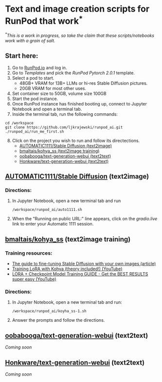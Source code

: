 # Text and image creation scripts for RunPod that work<sup>*</sup>
_<sup>*</sup>This is a work in progress, so take the claim that these scripts/notebooks work with a grain of salt._
## Start here:
1. Go to [RunPod.io](https://runpod.io) and log in.
2. Go to _Templates_ and pick the _RunPod Pytorch 2.0.1_ template.
3. Select a pod to start.  
    - 48GB+ VRAM for 13B+ LLMs or hi-res Stable Diffusion pictures.
    - 20GB VRAM for most other uses.
4. Set container size to 50GB, volume size 100GB
5. Start the pod instance.
6. Once RunPod instance has finished booting up, connect to Jupyter Notebook and open a terminal tab.
7. Inside the terminal tab, run the following commands:
```
cd /workspace
git clone https://github.com/ljkrajewski/runpod_ai.git
./runpod_ai/run_me_first.sh
```
8. Click on the project you wish to run and follow its directections.
    - [AUTOMATIC1111/Stable Diffusion (text2image)](#automatic1111stable-diffusion-text2image)
    - [bmaltais/kohya_ss (text2image training)](#bmaltaiskohya_ss-text2image-training)
    - [oobabooga/text-generation-webui (text2text)](#oobaboogatext-generation-webui-text2text)
    - [Honkware/text-generation-webui (text2text)](#honkwaretext-generation-webui-text2text)
## [AUTOMATIC1111/Stable Diffusion](https://github.com/AUTOMATIC1111/stable-diffusion-webui) (text2image)
### Directions:
1. In Jupyter Notebook, open a new terminal tab and run
   ```
   /workspace/runpod_ai/auto1111.sh
   ```
2. When the "Running on public URL:" line appears, click on the _gradio.live_ link to enter your Automatic 1111 session.
## [bmaltais/kohya_ss](https://github.com/bmaltais/kohya_ss) (text2image training)
### Training resources:
- [The guide to fine-tuning Stable Diffusion with your own images (article)](https://tryolabs.com/blog/2022/10/25/the-guide-to-fine-tuning-stable-diffusion-with-your-own-images)
- [Training LoRA with Kohya (theory included!) (YouTube)](https://www.youtube.com/watch?v=xholR62Q2tY)
- [LORA + Checkpoint Model Training GUIDE - Get the BEST RESULTS super easy (YouTube)](https://www.youtube.com/watch?v=j-So4VYTL98)
### Directions:
1. In Jupyter Notebook, open a new terminal tab and run:
   ```
   /workspace/runpod_ai/koyha_ss-1.sh
   ```
2. Answer the prompts and follow the directions.
## [oobabooga/text-generation-webui](https://github.com/oobabooga/text-generation-webui) (text2text)
_Coming soon_
## [Honkware/text-generation-webui](https://github.com/Honkware/text-generation-webui) (text2text)
_Coming soon_
